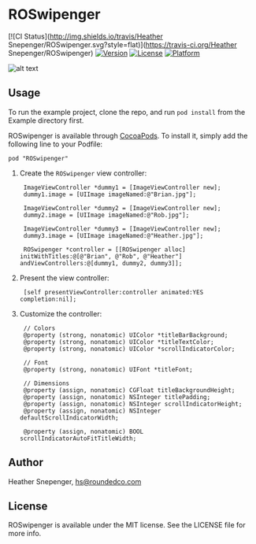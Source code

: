 # ROSwipenger

[![CI Status](http://img.shields.io/travis/Heather Snepenger/ROSwipenger.svg?style=flat)](https://travis-ci.org/Heather Snepenger/ROSwipenger)
[![Version](https://img.shields.io/cocoapods/v/ROSwipenger.svg?style=flat)](http://cocoadocs.org/docsets/ROSwipenger)
[![License](https://img.shields.io/cocoapods/l/ROSwipenger.svg?style=flat)](http://cocoadocs.org/docsets/ROSwipenger)
[![Platform](https://img.shields.io/cocoapods/p/ROSwipenger.svg?style=flat)](http://cocoadocs.org/docsets/ROSwipenger)

![alt text](https://github.com/Rounded/ROSwipenger/demo.gif "Logo Title Text 1")

## Usage

To run the example project, clone the repo, and run `pod install` from the Example directory first.

ROSwipenger is available through [CocoaPods](http://cocoapods.org). To install
it, simply add the following line to your Podfile:

    pod "ROSwipenger"


1. Create the `ROSwipenger` view controller:

    	ImageViewController *dummy1 = [ImageViewController new];
    	dummy1.image = [UIImage imageNamed:@"Brian.jpg"];
    
    	ImageViewController *dummy2 = [ImageViewController new];
    	dummy2.image = [UIImage imageNamed:@"Rob.jpg"];
    
    	ImageViewController *dummy3 = [ImageViewController new];
    	dummy3.image = [UIImage imageNamed:@"Heather.jpg"];
    
    	ROSwipenger *controller = [[ROSwipenger alloc] initWithTitles:@[@"Brian", @"Rob", @"Heather"] andViewControllers:@[dummy1, dummy2, dummy3]];

    	
    	
    	
2. Present the view controller:

		[self presentViewController:controller animated:YES completion:nil];
		
3. Customize the controller:

		// Colors
		@property (strong, nonatomic) UIColor *titleBarBackground;
		@property (strong, nonatomic) UIColor *titleTextColor;
		@property (strong, nonatomic) UIColor *scrollIndicatorColor;

		// Font
		@property (strong, nonatomic) UIFont *titleFont;

		// Dimensions
		@property (assign, nonatomic) CGFloat titleBackgroundHeight;
		@property (assign, nonatomic) NSInteger titlePadding;
		@property (assign, nonatomic) NSInteger scrollIndicatorHeight;
		@property (assign, nonatomic) NSInteger defaultScrollIndicatorWidth;

		@property (assign, nonatomic) BOOL scrollIndicatorAutoFitTitleWidth;




## Author

Heather Snepenger, hs@roundedco.com

## License

ROSwipenger is available under the MIT license. See the LICENSE file for more info.

